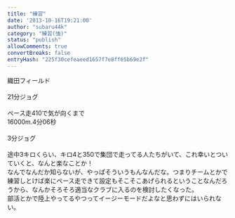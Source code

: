 ```yaml
---
title: "練習"
date: '2013-10-16T19:21:00'
author: "subaru44k"
category: "練習(強)"
status: "publish"
allowComments: true
convertBreaks: false
entryHash: "225f30cefeaeed1657f7e8ff65b69e2f"
---
```

織田フィールド<br>
<br>
21分ジョグ<br>
<br>
ペース走410で気が向くまで<br>
16000m.4分06秒<br>
<br>
3分ジョグ<br>
<br>
途中3キロくらい、キロ4と350で集団で走ってる人たちがいて、これ幸いとついていくと、なんと楽なことか！<br>
なんでなんだか知らないが、やっぱそういうもんなんだな。つまりチームとかで練習しとけば楽にペース走できて設定もそこそこあげられるということなんだろうから、なんかそろそろ適当なクラブに入るのを検討したくなった。<br>
部活とかで陸上やってるやつってイージーモードだよなと思わずにはいられない。
